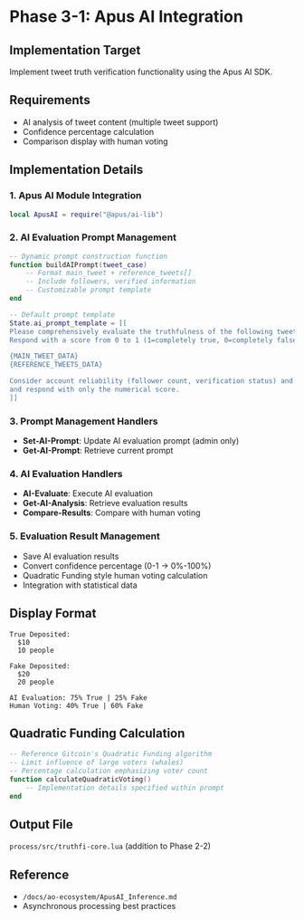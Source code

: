 # Phase 3-1: Apus AI Integration

## Implementation Target

Implement tweet truth verification functionality using the Apus AI SDK.

## Requirements

- AI analysis of tweet content (multiple tweet support)
- Confidence percentage calculation
- Comparison display with human voting

## Implementation Details

### 1. Apus AI Module Integration

```lua
local ApusAI = require("@apus/ai-lib")
```

### 2. AI Evaluation Prompt Management

```lua
-- Dynamic prompt construction function
function buildAIPrompt(tweet_case)
    -- Format main_tweet + reference_tweets[]
    -- Include followers, verified information
    -- Customizable prompt template
end

-- Default prompt template
State.ai_prompt_template = [[
Please comprehensively evaluate the truthfulness of the following tweet and its related information.
Respond with a score from 0 to 1 (1=completely true, 0=completely false).

{MAIN_TWEET_DATA}
{REFERENCE_TWEETS_DATA}

Consider account reliability (follower count, verification status) and engagement numbers,
and respond with only the numerical score.
]]
```

### 3. Prompt Management Handlers

- **Set-AI-Prompt**: Update AI evaluation prompt (admin only)
- **Get-AI-Prompt**: Retrieve current prompt

### 4. AI Evaluation Handlers

- **AI-Evaluate**: Execute AI evaluation
- **Get-AI-Analysis**: Retrieve evaluation results
- **Compare-Results**: Compare with human voting

### 5. Evaluation Result Management

- Save AI evaluation results
- Convert confidence percentage (0-1 → 0%-100%)
- Quadratic Funding style human voting calculation
- Integration with statistical data

## Display Format

```
True Deposited:
  $10
  10 people

Fake Deposited:
  $20
  20 people

AI Evaluation: 75% True | 25% Fake
Human Voting: 40% True | 60% Fake
```

## Quadratic Funding Calculation

```lua
-- Reference Gitcoin's Quadratic Funding algorithm
-- Limit influence of large voters (whales)
-- Percentage calculation emphasizing voter count
function calculateQuadraticVoting()
    -- Implementation details specified within prompt
end
```

## Output File

`process/src/truthfi-core.lua` (addition to Phase 2-2)

## Reference

- `/docs/ao-ecosystem/ApusAI_Inference.md`
- Asynchronous processing best practices
